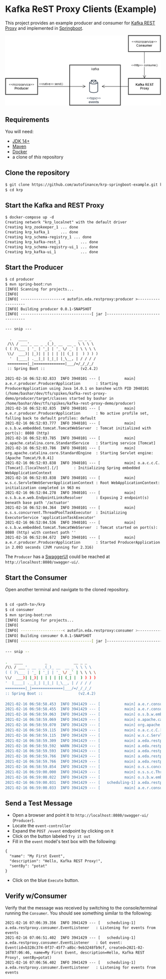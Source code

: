 # Kafka ReST Proxy Clients (Example)

This project provides an example producer and consumer for [Kafka REST Proxy](https://docs.confluent.io/platform/current/kafka-rest/index.html) 
and implemented in [Springboot](https://spring.io/projects/spring-boot).

![conceptual model](./doc/image/conceptual-model.png)

## Requirements
You will need:
- [JDK 14+](https://adoptopenjdk.net/) 
- [Maven](https://maven.apache.org/download.cgi)
- [Docker](https://www.docker.com/products/docker-desktop)
- a clone of _this_ repository

## Clone the repository
 
```bash
$ git clone https://github.com/autofinance/krp-springboot-example.git krp
$ cd krp
```

## Start the Kafka and REST Proxy

```
$ docker-compose up -d
Creating network "krp_localnet" with the default driver
Creating krp_zookeeper_1 ... done
Creating krp_kafka_1     ... done
Creating krp_schema-registry_1 ... done
Creating krp_kafka-rest_1         ... done
Creating krp_schema-registry-ui_1 ... done
Creating krp_kafka-ui_1           ... done

```

## Start the Producer

```
$ cd producer
$ mvn spring-boot:run
[INFO] Scanning for projects...
[INFO] 
[INFO] -------------------< autofin.eda.restproxy:producer >-------------------
[INFO] Building producer 0.0.1-SNAPSHOT
[INFO] --------------------------------[ jar ]---------------------------------

--- snip ---

  .   ____          _            __ _ _
 /\\ / ___'_ __ _ _(_)_ __  __ _ \ \ \ \
( ( )\___ | '_ | '_| | '_ \/ _` | \ \ \ \
 \\/  ___)| |_)| | | | | || (_| |  ) ) ) )
  '  |____| .__|_| |_|_| |_\__, | / / / /
 =========|_|==============|___/=/_/_/_/
 :: Spring Boot ::                (v2.4.2)

2021-02-16 06:52:02.833  INFO 3940101 --- [           main] a.e.r.producer.ProducerApplication       : Starting ProducerApplication using Java 14.0.1 on banshee with PID 3940101 (/home/bashar/dev/tfs/spikes/kafka-rest-proxy-demo/producer/target/classes started by bashar in /home/bashar/dev/tfs/spikes/kafka-rest-proxy-demo/producer)
2021-02-16 06:52:02.835  INFO 3940101 --- [           main] a.e.r.producer.ProducerApplication       : No active profile set, falling back to default profiles: default
2021-02-16 06:52:03.777  INFO 3940101 --- [           main] o.s.b.w.embedded.tomcat.TomcatWebServer  : Tomcat initialized with port(s): 8080 (http)
2021-02-16 06:52:03.785  INFO 3940101 --- [           main] o.apache.catalina.core.StandardService   : Starting service [Tomcat]
2021-02-16 06:52:03.786  INFO 3940101 --- [           main] org.apache.catalina.core.StandardEngine  : Starting Servlet engine: [Apache Tomcat/9.0.41]
2021-02-16 06:52:03.838  INFO 3940101 --- [           main] o.a.c.c.C.[Tomcat].[localhost].[/]       : Initializing Spring embedded WebApplicationContext
2021-02-16 06:52:03.838  INFO 3940101 --- [           main] w.s.c.ServletWebServerApplicationContext : Root WebApplicationContext: initialization completed in 963 ms
2021-02-16 06:52:04.278  INFO 3940101 --- [           main] o.s.b.a.e.web.EndpointLinksResolver      : Exposing 2 endpoint(s) beneath base path '/actuator'
2021-02-16 06:52:04.364  INFO 3940101 --- [           main] o.s.s.concurrent.ThreadPoolTaskExecutor  : Initializing ExecutorService 'applicationTaskExecutor'
2021-02-16 06:52:04.536  INFO 3940101 --- [           main] o.s.b.w.embedded.tomcat.TomcatWebServer  : Tomcat started on port(s): 8080 (http) with context path ''
2021-02-16 06:52:04.672  INFO 3940101 --- [           main] a.e.r.producer.ProducerApplication       : Started ProducerApplication in 2.093 seconds (JVM running for 2.316)

```
The `Producer` has a [SwaggerUI](https://swagger.io) could be reached at `http://localhost:8080/swagger-ui/`.

## Start the Consumer
Open another terminal and navigate to the cloned repository.
```bash

$ cd <path-to>/krp
$ cd consumer
$ mvn spring-boot:run
[INFO] Scanning for projects...
[INFO] 
[INFO] -------------------< autofin.eda.restproxy:consumer >-------------------
[INFO] Building consumer 0.0.1-SNAPSHOT
[INFO] --------------------------------[ jar ]---------------------------------

--- snip --

.   ____          _            __ _ _
/\\ / ___'_ __ _ _(_)_ __  __ _ \ \ \ \
( ( )\___ | '_ | '_| | '_ \/ _` | \ \ \ \
\\/  ___)| |_)| | | | | || (_| |  ) ) ) )
'  |____| .__|_| |_|_| |_\__, | / / / /
=========|_|==============|___/=/_/_/_/
:: Spring Boot ::                (v2.4.2)

2021-02-16 06:58:58.453  INFO 3941429 --- [           main] a.e.r.consumer.ConsumerApplication       : Starting ConsumerApplication using Java 14.0.1 on banshee with PID 3941429 (/home/bashar/dev/tfs/spikes/kafka-rest-proxy-demo/consumer/target/classes started by bashar in /home/bashar/dev/tfs/spikes/kafka-rest-proxy-demo/consumer)
2021-02-16 06:58:58.455  INFO 3941429 --- [           main] a.e.r.consumer.ConsumerApplication       : No active profile set, falling back to default profiles: default
2021-02-16 06:58:59.063  INFO 3941429 --- [           main] o.s.b.w.embedded.tomcat.TomcatWebServer  : Tomcat initialized with port(s): 18080 (http)
2021-02-16 06:58:59.069  INFO 3941429 --- [           main] o.apache.catalina.core.StandardService   : Starting service [Tomcat]
2021-02-16 06:58:59.070  INFO 3941429 --- [           main] org.apache.catalina.core.StandardEngine  : Starting Servlet engine: [Apache Tomcat/9.0.41]
2021-02-16 06:58:59.115  INFO 3941429 --- [           main] o.a.c.c.C.[Tomcat].[localhost].[/]       : Initializing Spring embedded WebApplicationContext
2021-02-16 06:58:59.115  INFO 3941429 --- [           main] w.s.c.ServletWebServerApplicationContext : Root WebApplicationContext: initialization completed in 629 ms
2021-02-16 06:58:59.309  INFO 3941429 --- [           main] a.eda.restproxy.consumer.EventListener   : Deleting consumer instance consumer-1
2021-02-16 06:58:59.592  WARN 3941429 --- [           main] a.eda.restproxy.consumer.EventListener   : org.springframework.web.client.HttpClientErrorException$NotFound: 404 Not Found: [{"error_code":40403,"message":"Consumer instance not found."}]
2021-02-16 06:58:59.593  INFO 3941429 --- [           main] a.eda.restproxy.consumer.EventListener   : Creating consumer instance consumer-1
2021-02-16 06:58:59.766  INFO 3941429 --- [           main] a.eda.restproxy.consumer.EventListener   : {instance_id=consumer-1, base_uri=http://192.168.169.30:8082/consumers/consumer-group-1/instances/consumer-1}
2021-02-16 06:58:59.766  INFO 3941429 --- [           main] a.eda.restproxy.consumer.EventListener   : Subscribing to events
2021-02-16 06:58:59.854  INFO 3941429 --- [           main] o.s.s.concurrent.ThreadPoolTaskExecutor  : Initializing ExecutorService 'applicationTaskExecutor'
2021-02-16 06:59:00.000  INFO 3941429 --- [           main] o.s.s.c.ThreadPoolTaskScheduler          : Initializing ExecutorService 'taskScheduler'
2021-02-16 06:59:00.022  INFO 3941429 --- [           main] o.s.b.w.embedded.tomcat.TomcatWebServer  : Tomcat started on port(s): 18080 (http) with context path ''
2021-02-16 06:59:00.031  INFO 3941429 --- [   scheduling-1] a.eda.restproxy.consumer.EventListener   : Listening for events from events
2021-02-16 06:59:00.033  INFO 3941429 --- [           main] a.e.r.consumer.ConsumerApplication       : Started ConsumerApplication in 1.845 seconds (JVM running for 2.102)

```

## Send a Test Message

- Open a browser and point it to `http://localhost:8080/swagger-ui/` (`Producer`).
- Locate the `event-controller`
- Expand the `POST /event` endpoint by clicking on it
- Click on the button labeled `Try it out`
- Fill in the `event` model's text box with the following:
```
{
  "name": "My First Event",
  "description": "Hello, Kafka REST Proxy!",
  "sentBy": "potat"
}
```
- Click on the blue `Execute` button.

## Verify w/Consumer 
Verify that the message was received by switching to the console/terminal running the `Consumer`.
You should see something similar to the following:

```
2021-02-16 07:06:39.356  INFO 3941429 --- [   scheduling-1] a.eda.restproxy.consumer.EventListener   : Listening for events from events
2021-02-16 07:06:51.402  INFO 3941429 --- [   scheduling-1] a.eda.restproxy.consumer.EventListener   : Got event: Event(id=b328c374-0f37-45f7-a8bc-9eb3248fb9cf, created=2021-02-16T07:06:46, name=My First Event, description=Hello, Kafka REST Proxy!, sentBy=potat)
2021-02-16 07:06:56.402  INFO 3941429 --- [   scheduling-1] a.eda.restproxy.consumer.EventListener   : Listening for events from events
```
